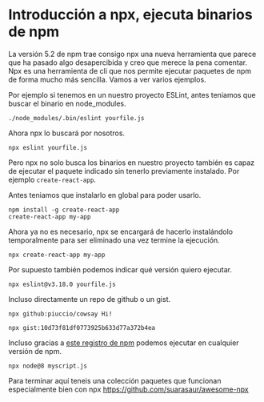 # Introducción a npx, ejecuta binarios de npm

La versión 5.2 de npm trae consigo npx una nueva herramienta que parece que ha pasado algo desapercibida y creo que merece la pena comentar. Npx es una herramienta de cli que nos permite ejecutar paquetes de npm de forma mucho más sencilla. Vamos a ver varios ejemplos.

Por ejemplo si tenemos en un nuestro proyecto ESLint, antes teniamos que buscar el binario en node_modules.

```shell
./node_modules/.bin/eslint yourfile.js
```

Ahora npx lo buscará por nosotros.

```shell
npx eslint yourfile.js
```

Pero npx no solo busca los binarios en nuestro proyecto también es capaz de ejecutar el paquete indicado sin tenerlo previamente instalado. Por ejemplo `create-react-app`.

Antes teniamos que instalarlo en global para poder usarlo.

```shell
npm install -g create-react-app
create-react-app my-app
```

Ahora ya no es necesario, npx se encargará de hacerlo instalándolo temporalmente para ser eliminado una vez termine la ejecución.

```shell
npx create-react-app my-app
```

Por supuesto también podemos indicar qué versión quiero ejecutar.

```shell
npx eslint@v3.18.0 yourfile.js
```

Incluso directamente un repo de github o un gist.

```shell
npx github:piuccio/cowsay Hi!

npx gist:10d73f81df0773925b633d77a372b4ea
```

Incluso gracias a [este registro de npm](https://www.npmjs.com/package/node) podemos ejecutar en cualquier versión de npm.

```shell
npx node@8 myscript.js
```

Para terminar aquí teneis una colección paquetes que funcionan especialmente bien con npx https://github.com/suarasaur/awesome-npx